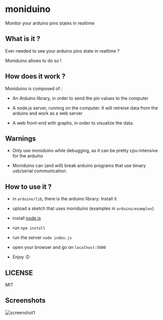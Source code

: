 # moniduino
Monitor your arduino pins states in realtime

## What is it ?

Ever needed to see your arduino pins state in realtime ?

Moniduino allows to do so !

## How does it work ?

Moniduino is composed of :

* An Arduino library, in order to send the pin values to the computer

* A node.js server, running on the computer. It will retreive data from the arduino and work as a web server

* A web front-end with graphs, in order to visualize the data.

## Warnings

* Only use moniduino while debugging, as it can be pretty cpu-intensive for the arduino

* Moniduino can (and will) break arduino programs that use binary usb/serial communication.

## How to use it ?

* in `arduino/lib`, there is the arduino library. Install it

* upload a sketch that uses moniduino (examples in `arduino/examples`)

* install [node.js](https://nodejs.org/en/)

* run `npm install`

* run the server `node index.js`

* open your browser and go on `localhost:5000`

* Enjoy :D

## LICENSE

MIT

## Screenshots

![screenshot1](https://cloud.githubusercontent.com/assets/9220115/16715132/0223c0ae-46d8-11e6-988e-43d7727d3050.png)

